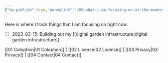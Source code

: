 ```yaml
---
{"dg-publish":true,"permalink":"/05-what-i-am-focusing-on-at-the-moment/","created":"2023-03-15T00:35:57.539-04:00","updated":"2023-03-25T10:33:18.821-04:00"}
---
```


Here is where I track things that I am focusing on right now.

- [ ] 2023-03-15: Building out my [[digital garden infrastructure\|digital garden infrastructure]]


<div class="transclusion internal-embed is-loaded"><div class="markdown-embed">



[[01 Colophon\|01 Colophon]] | [[02 License\|02 License]] | [[03 Privacy\|03 Privacy]] | [[04 Contact\|04 Contact]]

</div></div>
